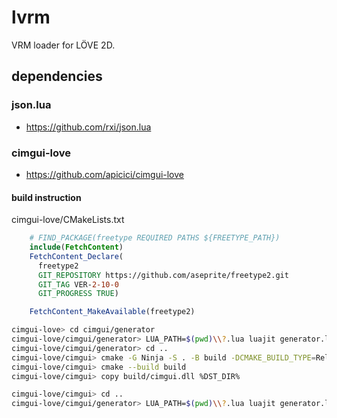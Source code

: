 # lvrm

VRM loader for LÖVE 2D.

## dependencies

### json.lua
- https://github.com/rxi/json.lua

### cimgui-love
- https://github.com/apicici/cimgui-love

#### build instruction

cimgui-love/CMakeLists.txt
```cmake
	# FIND_PACKAGE(freetype REQUIRED PATHS ${FREETYPE_PATH})
    include(FetchContent)
    FetchContent_Declare(
      freetype2
      GIT_REPOSITORY https://github.com/aseprite/freetype2.git
      GIT_TAG VER-2-10-0
      GIT_PROGRESS TRUE)

    FetchContent_MakeAvailable(freetype2)
```

```sh
cimgui-love> cd cimgui/generator
cimgui-love/cimgui/generator> LUA_PATH=$(pwd)\\?.lua luajit generator.lua cl "internal freetype"
cimgui-love/cimgui/generator> cd ..
cimgui-love/cimgui> cmake -G Ninja -S . -B build -DCMAKE_BUILD_TYPE=Release
cimgui-love/cimgui> cmake --build build
cimgui-love/cimgui> copy build/cimgui.dll %DST_DIR%

cimgui-love/cimgui> cd ..
cimgui-love/cimgui/generator> LUA_PATH=$(pwd)\\?.lua luajit generator.lua
```

